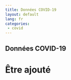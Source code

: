 ```yaml
---
title: Données COVID-19
layout: default
lang: fr
categories:
 - covid
---
```


## Données COVID-19

# Être ajouté




